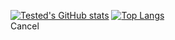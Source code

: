 
[![Tested's GitHub stats](https://github-readme-stats.vercel.app/api?username=tehtestedd&show_icons=true&theme=onedark&bg_color=0D1117&hide_border=true&text_color=fff&title_color=fff)]()
[![Top Langs](https://github-readme-stats.vercel.app/api/top-langs/?username=tehtestedd&show_icons=true&theme=onedark&layout=compact&bg_color=0D1117&hide_border=true&text_color=fff&title_color=fff)]()
<br />
Cancel

